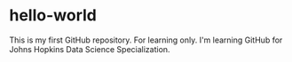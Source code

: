 # hello-world
This is my first GitHub repository. For learning only.
I'm learning GitHub for Johns Hopkins Data Science Specialization.
